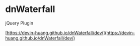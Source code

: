 # dnWaterfall
jQuery Plugin

[https://devin-huang.github.io/dnWaterfall/dev/](https://devin-huang.github.io/dnWaterfall/dev/)
